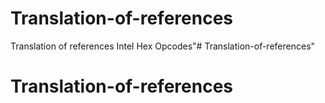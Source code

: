 # Translation-of-references
Translation of references
	Intel Hex Opcodes"# Translation-of-references" 
# Translation-of-references
